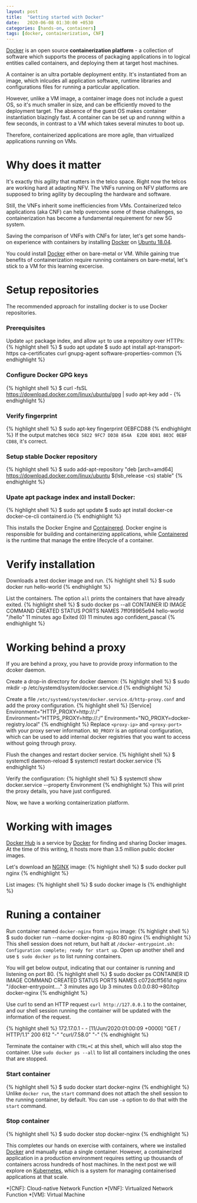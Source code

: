 ```yaml
---
layout: post
title:  "Getting started with Docker"
date:   2020-06-08 01:30:00 +0530
categories: [hands-on, containers]
tags: [docker, containerization, CNF]
---
```


[Docker] is an open source **containerization platform** - a collection of software which supports the process of packaging applications in to logical entities called containers, and deploying them at target host machines.

A container is an ultra portable deployment entity. It's instantiated from an image, which inlcudes all application software, runtime libraries and configurations files for running a particular application. 

However, unlike a VM image, a container image does not include a guest OS, so it's much smaller in size, and can be efficiently moved to the deployment target. The absence of the guest OS makes container instantiation blazingly fast. A container can be set up and runnng within a few seconds, in contrast to a VM which takes several minutes to boot up.

Therefore, containerized applications are more agile, than virtualized applications running on VMs.

# Why does it matter

It's exactly this agility that matters in the telco space. Right now the telcos are working hard at adapting NFV. The VNFs running on NFV platforms are supposed to bring agility by decoupling the hardware and software. 

Still, the VNFs inherit some inefficiencies from VMs. Containerized telco applications (aka CNF) can help overcome some of these challenges, so containerization has become a fundamental requirement for new 5G system.

Saving the comparison of VNFs with CNFs for later, let's get some hands-on experience with containers by installing [Docker] on [Ubuntu 18.04][ubuntu].

You could install [Docker] either on bare-metal or VM. While gaining true benefits of containerization require running containers on bare-metal, let's stick to a VM for this learning excercise.

# Setup repositories

The recommended approach for installing docker is to use Docker repositories.

### Prerequisites
Update `apt` package index, and allow `apt` to use a repository over HTTPs:
{% highlight shell %}
$ sudo apt update
$ sudo apt install apt-transport-https ca-certificates curl gnupg-agent software-properties-common
{% endhighlight %} 

### Configure Docker GPG keys
{% highlight shell %}
$ curl -fsSL https://download.docker.com/linux/ubuntu/gpg | sudo apt-key add -
{% endhighlight %} 

### Verify fingerprint
{% highlight shell %}
$ sudo apt-key fingerprint 0EBFCD88
{% endhighlight %} 
If the output matches `9DC8 5822 9FC7 DD38 854A  E2D8 8D81 803C 0EBF CD88`, it's correct.

### Setup stable Docker repository
{% highlight shell %}
$ sudo add-apt-repository "deb [arch=amd64] https://download.docker.com/linux/ubuntu $(lsb_release -cs) stable"
{% endhighlight %} 

### Upate apt package index and install Docker:
{% highlight shell %}
$ sudo apt update
$ sudo apt install docker-ce docker-ce-cli containerd.io
{% endhighlight %} 

This installs the Docker Engine and [Containered]. Docker engine is responsible for building and containerizing applications, while [Containered] is the runtime that manage the entire lifecycle of a container.

# Verify installation

Downloads a test docker image and run.
{% highlight shell %}
$ sudo docker run hello-world
{% endhighlight %}

List the containers. The option `all` prints the containers that have already exited.
{% highlight shell %}
$ sudo docker ps --all
CONTAINER ID        IMAGE               COMMAND             CREATED             STATUS                      PORTS               NAMES
7ff0f8965e94        hello-world         "/hello"            11 minutes ago      Exited (0) 11 minutes ago                       confident_pascal
{% endhighlight %} 

# Working behind a proxy

If you are behind a proxy, you have to provide proxy information to the dcoker daemon.

Create a drop-in directory for docker daemon:
{% highlight shell %}
$ sudo mkdir -p /etc/systemd/system/docker.service.d
{% endhighlight %}

Create a file `/etc/systemd/system/docker.service.d/http-proxy.conf` and add the proxy configuration.
{% highlight shell %}
[Service]
Environment="HTTP_PROXY=http://<proxy-ip>:<proxy-port>/"
Environment="HTTPS_PROXY=http://<proxy-ip>:<proxy-port>/"
Environment="NO_PROXY=docker-registry.local"
{% endhighlight %} 
Replace `<proxy-ip>` and `<proxy-port>` with your proxy server information.
`NO_PROXY` is an optional configuration, which can be used to add internal docker registries that you want to access without going through proxy.

Flush the changes and restart docker service.
{% highlight shell %}
$ systemctl daemon-reload
$ systemctl restart docker.service
{% endhighlight %} 

Verify the configuration:
{% highlight shell %}
$ systemctl show docker.service --property Environment
{% endhighlight %} 
This will print the proxy details, you have just configured.

Now, we have a working containerization platform. 

# Working with images

[Docker Hub][docker-hub] is a service by [Docker] for finding and sharing Docker images. At the time of this writing, it hosts more than 3.5 million public docker images.

Let's download an [NGINX] image:
{% highlight shell %}
$ sudo docker pull nginx
{% endhighlight %} 

List images:
{% highlight shell %}
$ sudo docker image ls
{% endhighlight %} 

# Runing a container

Run container named `docker-nginx` from `nginx` image:
{% highlight shell %}
$ sudo docker run --name docker-nginx -p 80:80 nginx
{% endhighlight %}
This shell session does not return, but halt at `/docker-entrypoint.sh: Configuration complete; ready for start up`. Open up another shell and use `$ sudo docker ps` to list running containers.

You will get below output, indicating that our container is running and listening on port 80.
{% highlight shell %}
$ sudo docker ps
CONTAINER ID        IMAGE               COMMAND                  CREATED             STATUS              PORTS                NAMES
c072dcff561d        nginx               "/docker-entrypoint.…"   3 minutes ago       Up 3 minutes        0.0.0.0:80->80/tcp   docker-nginx
{% endhighlight %}

Use curl to send an HTTP request `curl http://127.0.0.1` to the container, and our shell session running the container will be updated with the information of the request.

{% highlight shell %}
172.17.0.1 - - [11/Jun/2020:01:00:09 +0000] "GET / HTTP/1.1" 200 612 "-" "curl/7.58.0" "-"
{% endhighlight %}

Terminate the container with `CTRL+C` at this shell, which will also stop the container. Use `sudo docker ps --all` to list all containers including the ones that are stopped.

### Start container
{% highlight shell %}
$ sudo docker start docker-nginx
{% endhighlight %}
Unlike `docker run`, the `start` command does not attach the shell session to the running container, by default. You can use `-a` option to do that with the `start` command.

### Stop container
{% highlight shell %}
$ sudo docker stop docker-nginx
{% endhighlight %}

This completes our hands on exercise with containers, where we installed [Docker] and manually setup a single container. However, a containerized application in a production environment requires setting up thousands of containers across hundreds of host machines. In the next post we will explore on [Kubernetes], which is a system for managing containerised applications at that scale.

*[CNF]: Cloud-native Network Function
*[VNF]: Virtualized Network Function
*[VM]: Virtual Machine

[Docker]: https://www.docker.com/
[ubuntu]: https://ubuntu.com/
[docker-hub]: https://hub.docker.com/
[NGINX]: https://hub.docker.com/_/nginx
[Containered]: https://containerd.io/
[Kubernetes]: https://kubernetes.io/